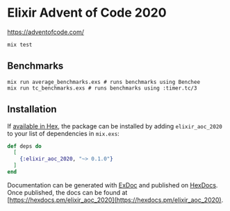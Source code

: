 # Elixir Advent of Code 2020

https://adventofcode.com/

```shell
mix test
```

## Benchmarks

```shell
mix run average_benchmarks.exs # runs benchmarks using Benchee
mix run tc_benchmarks.exs # runs benchmarks using :timer.tc/3
```

## Installation

If [available in Hex](https://hex.pm/docs/publish), the package can be installed
by adding `elixir_aoc_2020` to your list of dependencies in `mix.exs`:

```elixir
def deps do
  [
    {:elixir_aoc_2020, "~> 0.1.0"}
  ]
end
```

Documentation can be generated with [ExDoc](https://github.com/elixir-lang/ex_doc)
and published on [HexDocs](https://hexdocs.pm). Once published, the docs can
be found at [https://hexdocs.pm/elixir_aoc_2020](https://hexdocs.pm/elixir_aoc_2020).


